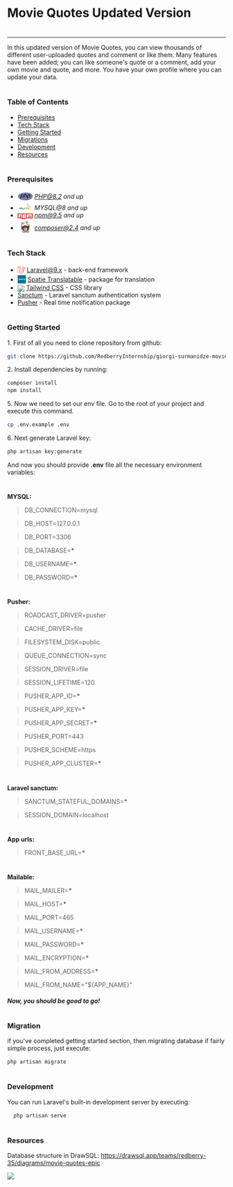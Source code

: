 <div style="display:flex; align-items: center">
  <h1 style="position:relative; top: -6px" >Movie Quotes Updated Version</h1>
</div>

---

In this updated version of Movie Quotes, you can view thousands of different user-uploaded quotes and comment or like them. Many features have been added; you can like someone's quote or a comment, add your own movie and quote, and more. You have your own profile where you can update your data.

#

### Table of Contents

-   [Prerequisites](#prerequisites)
-   [Tech Stack](#tech-stack)
-   [Getting Started](#getting-started)
-   [Migrations](#migration)
-   [Development](#development)
-   [Resources](#resources)

#

### Prerequisites

-   <img src="https://raw.githubusercontent.com/RedberryInternship/example-project-laravel/7a054d64192f92566a0f48349002e0296a9d5347/readme/assets/php.svg" width="35" style="position: relative; top: 4px" /> *PHP@8.2 and up*
-   <img src="https://github.com/RedberryInternship/example-project-laravel/blob/master/readme/assets/mysql.png?raw=true" width="35" style="position: relative; top: 4px" /> _MYSQL@8 and up_
-   <img src="https://github.com/RedberryInternship/example-project-laravel/blob/master/readme/assets/npm.png?raw=true" width="35" style="position: relative; top: 4px" /> *npm@9.5 and up*
-   <img src="https://github.com/RedberryInternship/example-project-laravel/blob/master/readme/assets/composer.png?raw=true" width="35" style="position: relative; top: 6px" /> *composer@2.4 and up*

#

### Tech Stack

-   <img src="https://github.com/RedberryInternship/example-project-laravel/blob/master/readme/assets/laravel.png?raw=true" height="18" style="position: relative; top: 4px" /> [Laravel@9.x](https://laravel.com/docs/9.x) - back-end framework
-   <img src="https://github.com/RedberryInternship/example-project-laravel/blob/master/readme/assets/spatie.png?raw=true" height="19" style="position: relative; top: 4px" /> [Spatie Translatable](https://github.com/spatie/laravel-translatable) - package for translation
-   <img src="https://miro.medium.com/max/632/1*5QD8DKhOjRe-gcYjozlLNQ.png" height="19" style="position: relative; top: 4px" /> [Tailwind CSS](https://tailwindcss.com) - CSS library
-   [Sanctum](https://pusher.com) - Laravel sanctum authentication system
-   [Pusher](https://pusher.com) - Real time notification package

#

### Getting Started

1\. First of all you need to clone repository from github:

```sh
git clone https://github.com/RedberryInternship/giorgi-surmanidze-movie-quotes-back.git
```

2\. Install dependencies by running:

```sh
composer install
npm install
```

5\. Now we need to set our env file. Go to the root of your project and execute this command.

```sh
cp .env.example .env
```

6\. Next generate Laravel key:

```sh
php artisan key:generate
```

And now you should provide **.env** file all the necessary environment variables:

#

**MYSQL:**

> DB_CONNECTION=mysql

> DB_HOST=127.0.0.1

> DB_PORT=3306

> DB_DATABASE=**\***

> DB_USERNAME=**\***

> DB_PASSWORD=**\***

#

**Pusher:**

> ROADCAST_DRIVER=pusher

> CACHE_DRIVER=file

> FILESYSTEM_DISK=public

> QUEUE_CONNECTION=sync

> SESSION_DRIVER=file

> SESSION_LIFETIME=120

> PUSHER_APP_ID=**\***

> PUSHER_APP_KEY=**\***

> PUSHER_APP_SECRET=**\***

> PUSHER_PORT=443

> PUSHER_SCHEME=https

> PUSHER_APP_CLUSTER=**\***

#

**Laravel sanctum:**

> SANCTUM_STATEFUL_DOMAINS=**\***

> SESSION_DOMAIN=localhost

#

**App urls:**

> FRONT_BASE_URL=**\***

#

**Mailable:**

> MAIL_MAILER=**\***

> MAIL_HOST=**\***

> MAIL_PORT=465

> MAIL_USERNAME=**\***

> MAIL_PASSWORD=**\***

> MAIL_ENCRYPTION=**\***

> MAIL_FROM_ADDRESS=**\***

> MAIL_FROM_NAME="${APP_NAME}"

##### Now, you should be good to go!

#

### Migration

if you've completed getting started section, then migrating database if fairly simple process, just execute:

```sh
php artisan migrate
```

#

### Development

You can run Laravel's built-in development server by executing:

```sh
  php artisan serve
```

#

### Resources

Database structure in DrawSQL:
<a href="https://drawsql.app/teams/redberry-35/diagrams/movie-quotes-epic">
https://drawsql.app/teams/redberry-35/diagrams/movie-quotes-epic
</a>

<img src="https://i.postimg.cc/5ycvDRzf/draw-SQL-movie-quotes-epic-export-2023-07-07.png"  />
